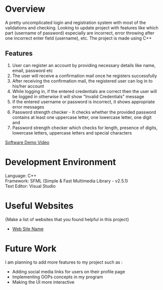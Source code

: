 
# Overview

A pretty uncomplicated login and registration system with most of the validations and checking.
Looking to update project with features like which part (username of password) especially are incorrect, error throwing after one incorrect enter field (username), etc.
The project is made using C++
## Features 
1. User can register an account by providing necessary details like name, email, password etc
2. The user will receive a confirmation mail once he registers successfully
3. After receiving the confirmation mail, the registered user can log in to his/her account
4. While logging in, if the entered credentials are correct then the user will be logged in otherwise it will show "Invalid Credentials" message
4. If the entered username or password is incorrect, it shows appropriate error messages
5. Password strength checker - It checks whether the provided password contains at least one uppercase letter, one lowercase letter, one digit and
5. Password strength checker which checks for length, presence of digits, lowercase letters, uppercase letters and special characters


[Software Demo Video](https://youtu.be/FIkw7itEnjk)

# Development Environment    
Language: C++    
Framework: SFML (Simple & Fast Multimedia Library - v2.5.1)     
Text Editor: Visual Studio




# Useful Websites

{Make a list of websites that you found helpful in this project}

- [Web Site Name](https://www.w3schools.com/cpp/)

# Future Work
I am planning to add more features to my project such as :
- Adding social media links for users on their profile page
- Implementing OOPs concepts in my program
- Making the UI more interactive

